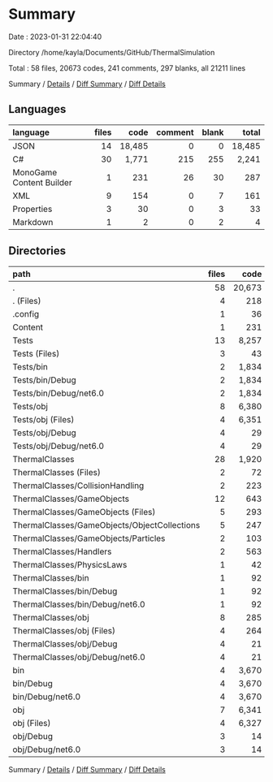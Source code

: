 # Summary

Date : 2023-01-31 22:04:40

Directory /home/kayla/Documents/GitHub/ThermalSimulation

Total : 58 files,  20673 codes, 241 comments, 297 blanks, all 21211 lines

Summary / [Details](details.md) / [Diff Summary](diff.md) / [Diff Details](diff-details.md)

## Languages
| language | files | code | comment | blank | total |
| :--- | ---: | ---: | ---: | ---: | ---: |
| JSON | 14 | 18,485 | 0 | 0 | 18,485 |
| C# | 30 | 1,771 | 215 | 255 | 2,241 |
| MonoGame Content Builder | 1 | 231 | 26 | 30 | 287 |
| XML | 9 | 154 | 0 | 7 | 161 |
| Properties | 3 | 30 | 0 | 3 | 33 |
| Markdown | 1 | 2 | 0 | 2 | 4 |

## Directories
| path | files | code | comment | blank | total |
| :--- | ---: | ---: | ---: | ---: | ---: |
| . | 58 | 20,673 | 241 | 297 | 21,211 |
| . (Files) | 4 | 218 | 11 | 31 | 260 |
| .config | 1 | 36 | 0 | 0 | 36 |
| Content | 1 | 231 | 26 | 30 | 287 |
| Tests | 13 | 8,257 | 11 | 17 | 8,285 |
| Tests (Files) | 3 | 43 | 0 | 9 | 52 |
| Tests/bin | 2 | 1,834 | 0 | 0 | 1,834 |
| Tests/bin/Debug | 2 | 1,834 | 0 | 0 | 1,834 |
| Tests/bin/Debug/net6.0 | 2 | 1,834 | 0 | 0 | 1,834 |
| Tests/obj | 8 | 6,380 | 11 | 8 | 6,399 |
| Tests/obj (Files) | 4 | 6,351 | 0 | 0 | 6,351 |
| Tests/obj/Debug | 4 | 29 | 11 | 8 | 48 |
| Tests/obj/Debug/net6.0 | 4 | 29 | 11 | 8 | 48 |
| ThermalClasses | 28 | 1,920 | 183 | 212 | 2,315 |
| ThermalClasses (Files) | 2 | 72 | 6 | 8 | 86 |
| ThermalClasses/CollisionHandling | 2 | 223 | 52 | 26 | 301 |
| ThermalClasses/GameObjects | 12 | 643 | 18 | 96 | 757 |
| ThermalClasses/GameObjects (Files) | 5 | 293 | 6 | 50 | 349 |
| ThermalClasses/GameObjects/ObjectCollections | 5 | 247 | 2 | 30 | 279 |
| ThermalClasses/GameObjects/Particles | 2 | 103 | 10 | 16 | 129 |
| ThermalClasses/Handlers | 2 | 563 | 43 | 64 | 670 |
| ThermalClasses/PhysicsLaws | 1 | 42 | 53 | 10 | 105 |
| ThermalClasses/bin | 1 | 92 | 0 | 0 | 92 |
| ThermalClasses/bin/Debug | 1 | 92 | 0 | 0 | 92 |
| ThermalClasses/bin/Debug/net6.0 | 1 | 92 | 0 | 0 | 92 |
| ThermalClasses/obj | 8 | 285 | 11 | 8 | 304 |
| ThermalClasses/obj (Files) | 4 | 264 | 0 | 0 | 264 |
| ThermalClasses/obj/Debug | 4 | 21 | 11 | 8 | 40 |
| ThermalClasses/obj/Debug/net6.0 | 4 | 21 | 11 | 8 | 40 |
| bin | 4 | 3,670 | 0 | 0 | 3,670 |
| bin/Debug | 4 | 3,670 | 0 | 0 | 3,670 |
| bin/Debug/net6.0 | 4 | 3,670 | 0 | 0 | 3,670 |
| obj | 7 | 6,341 | 10 | 7 | 6,358 |
| obj (Files) | 4 | 6,327 | 0 | 0 | 6,327 |
| obj/Debug | 3 | 14 | 10 | 7 | 31 |
| obj/Debug/net6.0 | 3 | 14 | 10 | 7 | 31 |

Summary / [Details](details.md) / [Diff Summary](diff.md) / [Diff Details](diff-details.md)